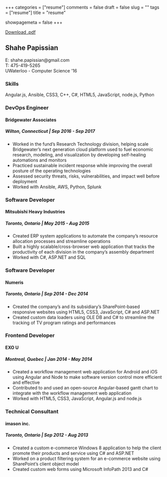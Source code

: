 +++
categories = ["resume"]
comments = false
draft = false
slug = ""
tags = ["resume"]
title = "resume"

showpagemeta = false
+++

[Download .pdf](/Papissian_Resume.pdf/)

<h2>Shahe Papissian</h2>
E: shahe.papissian@gmail.com <br />
T: 475-419-5265 <br />
UWaterloo - Computer Science '16

<h3>Skills</h3>
Angular.js, Ansible, CSS3, C++, C#, HTML5, JavaScript, node.js, Python

<h3>DevOps Engineer</h3>
<h4>Bridgewater Associates</h4>
<h5>Wilton, Connecticut | Sep 2016 - Sep 2017</h5>
<ul>
	<li>
	Worked in the fund’s Research Technology division, helping scale Bridgewater’s next generation cloud platform used to fuel economic research, modeling, and visualization by developing self-healing automations and monitors
	<li>
	Practiced sustainable incident response while improving the overall posture of the operating technologies
	</li>
	<li>
	Assessed security threats, risks, vulnerabilities, and impact well before deployment
	</li>
	<li>
	Worked with Ansible, AWS, Python, Splunk
	</li>
</ul>

<h3>Software Developer</h3>
<h4>Mitsubishi Heavy Industries</h4>
<h5>Toronto, Ontario | May 2015 - Aug 2015</h5>
<ul>
	<li>
	Created ERP system applications to automate the company’s resource allocation processes and streamline operations
	<li>
	Built a highly scalable/cross-browser web application that tracks the productivity of each division in the company’s assembly department
	</li>
	<li>
	Worked with C#, ASP.NET and SQL
	</li>
</ul>

<h3>Software Developer</h3>
<h4>Numeris</h4>
<h5>Toronto, Ontario | Sep 2014 - Dec 2014</h5>
<ul>
	<li>
	Created the company’s and its subsidiary’s SharePoint-based responsive websites using HTML5, CSS3, JavaScript, C# and ASP.NET
	<li>
	Created custom data loaders using OLE DB and C# to streamline the tracking of TV program ratings and performances
	</li>
</ul>

<h3>Frontend Developer</h3>
<h4>EXO U</h4>
<h5>Montreal, Quebec | Jan 2014 - May 2014</h5>
<ul>
	<li>
	Created a workflow management web application for Android and iOS using Angular and Node to make software version control more efficient and effective
	<li>
	Contributed to and used an open-source Angular-based gantt chart to integrate with the workflow management web application
	</li>
	<li>
	Worked with HTML5, CSS3, JavaScript, Angular.js and node.js
	</li>
</ul>

<h3>Technical Consultant</h3>
<h4>imason inc.</h4>
<h5>Toronto, Ontario | Sep 2012 - Aug 2013</h5>
<ul>
	<li>
	Created a custom e-commerce Windows 8 application to help the client promote their products and service using C# and ASP.NET
	<li>
	Worked on a product filtering system for an e-commerce website using SharePoint’s client object model
	</li>
	<li>
	Created custom web forms using Microsoft InfoPath 2013 and C#
	</li>
</ul>